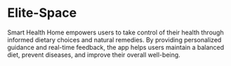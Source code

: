 # Elite-Space
Smart Health Home empowers users to take control of their health through informed dietary choices and natural remedies. By providing personalized guidance and real-time feedback, the app helps users maintain a balanced diet, prevent diseases, and improve their overall well-being.
